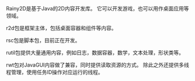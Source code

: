Rainy2D是基于Java的2D内容开发库。 
它可以开发游戏，也可以用作桌面应用等领域。

r2d包是框架主体，包括桌面容器和组件等内容。

rsc包是脚本包，目前正在开发。

rutil包提供大量通用内容，例如日志，数据容器，数学，文本处理，形状类等。

rwt包对JavaGUI内容做了兼容，同时提供读取资源的方式。
除此之外还提供多线程管理，使用任务ID操作对应运行的线程。